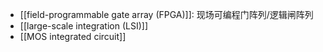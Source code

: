 - [[field-programmable gate array (FPGA)]]: 现场可编程门阵列/逻辑闸阵列
- [[large-scale integration (LSI)]]
- [[MOS integrated circuit]]
